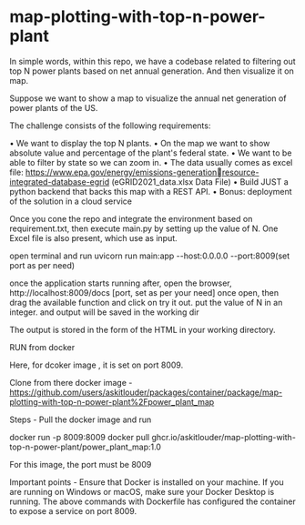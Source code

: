# map-plotting-with-top-n-power-plant
In simple words, within this repo, we have a codebase related to filtering out top N power plants based on net annual generation. And then visualize  it on map.

Suppose we want to show a map to visualize the annual net generation of power plants of the US.

The challenge consists of the following requirements:

  • We want to display the top N plants.
  • On the map we want to show absolute value and percentage of the plant's federal state.
  • We want to be able to filter by state so we can zoom in.
  • The data usually comes as excel file: https://www.epa.gov/energy/emissions-generationresource-integrated-database-egrid (eGRID2021_data.xlsx Data File)
  • Build JUST a python backend that backs this map with a REST API.
  • Bonus: deployment of the solution in a cloud service

Once you cone the repo and integrate the environment based on requirement.txt, then execute main.py by setting up the value of N. One Excel file is also present, which use as input.

open terminal and run
uvicorn run main:app --host:0.0.0.0 --port:8009(set port as per need)

once the application starts running after,
open the browser, 
http://localhost:8009/docs   [port, set as per your need]
once open, then drag the available function and click on try it out.
put the value of N in an integer.
and output will be saved in the working dir



The output is stored in the form of the HTML in your working directory.



RUN from docker

Here, for dcoker image , it is set on port 8009.

Clone from there
docker image  -https://github.com/users/askitlouder/packages/container/package/map-plotting-with-top-n-power-plant%2Fpower_plant_map

Steps - Pull the docker image and run

docker run -p 8009:8009 docker pull ghcr.io/askitlouder/map-plotting-with-top-n-power-plant/power_plant_map:1.0

For this image, the port must be 8009

Important points - 
Ensure that Docker is installed on your machine.
If you are running on Windows or macOS, make sure your Docker Desktop is running. 
The above commands with Dockerfile has configured the container to expose a service on port 8009.
